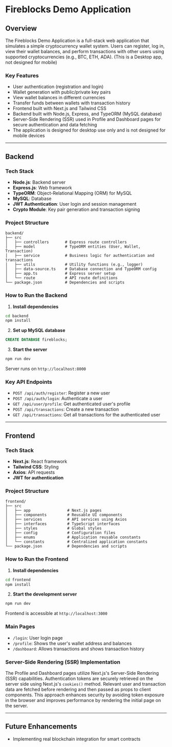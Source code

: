 # Fireblocks Demo Application

## Overview

The Fireblocks Demo Application is a full-stack web application that simulates a simple cryptocurrency wallet system. Users can register, log in, view their wallet balances, and perform transactions with other users using supported cryptocurrencies (e.g., BTC, ETH, ADA).
(This is a Desktop app, not designed for mobile)

### Key Features

- User authentication (registration and login)
- Wallet generation with public/private key pairs
- View wallet balances in different currencies
- Transfer funds between wallets with transaction history
- Frontend built with Next.js and Tailwind CSS
- Backend built with Node.js, Express, and TypeORM (MySQL database)
- Server-Side Rendering (SSR) used in Profile and Dashboard pages for secure authentication and data fetching
- The application is designed for desktop use only and is not designed for mobile devices

---

## Backend

### Tech Stack

- **Node.js**: Backend server
- **Express.js**: Web framework
- **TypeORM**: Object-Relational Mapping (ORM) for MySQL
- **MySQL**: Database
- **JWT Authentication**: User login and session management
- **Crypto Module**: Key pair generation and transaction signing

### Project Structure

```plaintext
backend/
├── src
│   ├── controllers       # Express route controllers
│   ├── model             # TypeORM entities (User, Wallet, Transaction)
│   ├── service           # Business logic for authentication and transactions
│   ├── utils             # Utility functions (e.g., logger)
│   ├── data-source.ts    # Database connection and TypeORM config
│   ├── app.ts            # Express server setup
│   └── route             # API route definitions
└── package.json          # Dependencies and scripts
```

### How to Run the Backend

1. **Install dependencies**

```bash
cd backend
npm install
```

2. **Set up MySQL database**

```sql
CREATE DATABASE fireblocks;
```

3. **Start the server**

```bash
npm run dev
```

Server runs on `http://localhost:8000`

### Key API Endpoints

- `POST /api/auth/register`: Register a new user
- `POST /api/auth/login`: Authenticate a user
- `GET /api/user/profile`: Get authenticated user's profile
- `POST /api/transactions`: Create a new transaction
- `GET /api/transactions`: Get all transactions for the authenticated user

---

## Frontend

### Tech Stack

- **Next.js**: React framework
- **Tailwind CSS**: Styling
- **Axios**: API requests
- **JWT for authentication**

### Project Structure

```plaintext
frontend/
├── src
│   ├── app                # Next.js pages
│   ├── components         # Reusable UI components
│   ├── services           # API services using Axios
│   ├── interfaces         # TypeScript interfaces
│   ├── styles             # Global styles
│   ├── config             # Configuration files
│   ├── enums              # Application reusable constants
│   └── constants          # Centralized application constants
└── package.json           # Dependencies and scripts
```

### How to Run the Frontend

1. **Install dependencies**

```bash
cd frontend
npm install
```

2. **Start the development server**

```bash
npm run dev
```

Frontend is accessible at `http://localhost:3000`

### Main Pages

- `/login`: User login page
- `/profile`: Shows the user's wallet address and balances
- `/dashboard`: Allows transactions and shows transaction history

### Server-Side Rendering (SSR) Implementation

The Profile and Dashboard pages utilize Next.js's Server-Side Rendering (SSR) capabilities. Authentication tokens are securely retrieved on the server side using Next.js's `cookies()` method. Relevant user and transaction data are fetched before rendering and then passed as props to client components. This approach enhances security by avoiding token exposure in the browser and improves performance by rendering the initial page on the server.

---

## Future Enhancements

- Implementing real blockchain integration for smart contracts
